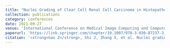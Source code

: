 ```yaml
---
title: "Nuclei Grading of Clear Cell Renal Cell Carcinoma in Histopathological Image by Composite High-Resolution Network"
collection: publications
category: conferences
date: 2021-09-27
venue: 'International Conference on Medical Image Computing and Computer-Assisted Intervention'
paperurl: 'https://link.springer.com/chapter/10.1007/978-3-030-87237-3_13'
citation: '<strong>Gao Z</strong>, Shi J, Zhang X, et al. Nuclei grading of clear cell renal cell carcinoma in histopathological image by composite high-resolution network[C]//International Conference on Medical Image Computing and Computer-Assisted Intervention. Cham: Springer International Publishing, 2021: 132-142.'
---
```


